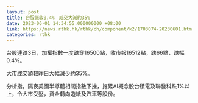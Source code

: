 ```yaml
---
layout: post
title: 台股低收0.4%　成交大減約35%
date: 2023-06-01 14:34:55.000000000 +08:00
link: https://news.rthk.hk/rthk/ch/component/k2/1703074-20230601.htm
categories: rthk
---
```


台股連跌3日，加權指數一度跌穿16500點，收市報16512點，跌66點，跌幅0.4%。

大市成交額較昨日大幅減少約35%。

分析指，隔夜美國半導體相關指數下挫，拖累AI概念股台積電及聯發科跌1%以上，令大市受壓，資金轉向造紙及汽車等股份。
